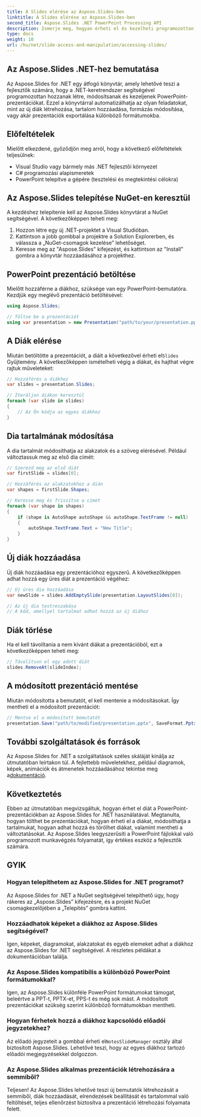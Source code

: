 ```yaml
---
title: A Slides elérése az Aspose.Slides-ben
linktitle: A Slides elérése az Aspose.Slides-ben
second_title: Aspose.Slides .NET PowerPoint Processing API
description: Ismerje meg, hogyan érheti el és kezelheti programozottan a PowerPoint diákat az Aspose.Slides for .NET segítségével. Ez a lépésenkénti útmutató a prezentációk betöltését, módosítását és mentését tartalmazza, valamint forráskód-példákat.
type: docs
weight: 10
url: /hu/net/slide-access-and-manipulation/accessing-slides/
---
```


## Az Aspose.Slides .NET-hez bemutatása

Az Aspose.Slides for .NET egy átfogó könyvtár, amely lehetővé teszi a fejlesztők számára, hogy a .NET-keretrendszer segítségével programozottan hozzanak létre, módosítsanak és kezeljenek PowerPoint-prezentációkat. Ezzel a könyvtárral automatizálhatja az olyan feladatokat, mint az új diák létrehozása, tartalom hozzáadása, formázás módosítása, vagy akár prezentációk exportálása különböző formátumokba.

## Előfeltételek

Mielőtt elkezdené, győződjön meg arról, hogy a következő előfeltételek teljesülnek:

- Visual Studio vagy bármely más .NET fejlesztői környezet
- C# programozási alapismeretek
- PowerPoint telepítve a gépére (tesztelési és megtekintési célokra)

## Az Aspose.Slides telepítése NuGet-en keresztül

A kezdéshez telepítenie kell az Aspose.Slides könyvtárat a NuGet segítségével. A következőképpen teheti meg:

1. Hozzon létre egy új .NET-projektet a Visual Studióban.
2. Kattintson a jobb gombbal a projektre a Solution Explorerben, és válassza a „NuGet-csomagok kezelése” lehetőséget.
3. Keresse meg az "Aspose.Slides" kifejezést, és kattintson az "Install" gombra a könyvtár hozzáadásához a projekthez.

## PowerPoint prezentáció betöltése

Mielőtt hozzáférne a diákhoz, szüksége van egy PowerPoint-bemutatóra. Kezdjük egy meglévő prezentáció betöltésével:

```csharp
using Aspose.Slides;

// Töltse be a prezentációt
using var presentation = new Presentation("path/to/your/presentation.pptx");
```

## A Diák elérése

 Miután betöltötte a prezentációt, a diáit a következővel érheti el`Slides` Gyűjtemény. A következőképpen ismételheti végig a diákat, és hajthat végre rajtuk műveleteket:

```csharp
// Hozzáférés a diákhoz
var slides = presentation.Slides;

// Iteráljon diákon keresztül
foreach (var slide in slides)
{
    // Az Ön kódja az egyes diákhoz
}
```

## Dia tartalmának módosítása

A dia tartalmát módosíthatja az alakzatok és a szöveg elérésével. Például változtassuk meg az első dia címét:

```csharp
// Szerezd meg az első diát
var firstSlide = slides[0];

// Hozzáférés az alakzatokhoz a dián
var shapes = firstSlide.Shapes;

// Keresse meg és frissítse a címet
foreach (var shape in shapes)
{
    if (shape is AutoShape autoShape && autoShape.TextFrame != null)
    {
        autoShape.TextFrame.Text = "New Title";
    }
}
```

## Új diák hozzáadása

Új diák hozzáadása egy prezentációhoz egyszerű. A következőképpen adhat hozzá egy üres diát a prezentáció végéhez:

```csharp
// Új üres dia hozzáadása
var newSlide = slides.AddEmptySlide(presentation.LayoutSlides[0]);

// Az új dia testreszabása
// A kód, amellyel tartalmat adhat hozzá az új diához
```

## Diák törlése

Ha el kell távolítania a nem kívánt diákat a prezentációból, ezt a következőképpen teheti meg:

```csharp
// Távolítson el egy adott diát
slides.RemoveAt(slideIndex);
```

## A módosított prezentáció mentése

Miután módosította a bemutatót, el kell mentenie a módosításokat. Így mentheti el a módosított prezentációt:

```csharp
// Mentse el a módosított bemutatót
presentation.Save("path/to/modified/presentation.pptx", SaveFormat.Pptx);
```

## További szolgáltatások és források

 Az Aspose.Slides for .NET a szolgáltatások széles skáláját kínálja az útmutatóban leírtakon túl. A fejlettebb műveletekhez, például diagramok, képek, animációk és átmenetek hozzáadásához tekintse meg a[dokumentáció](https://reference.aspose.com/slides/net/).

## Következtetés

Ebben az útmutatóban megvizsgáltuk, hogyan érhet el diát a PowerPoint-prezentációkban az Aspose.Slides for .NET használatával. Megtanulta, hogyan tölthet be prezentációkat, hogyan érheti el a diákat, módosíthatja a tartalmukat, hogyan adhat hozzá és törölhet diákat, valamint mentheti a változtatásokat. Az Aspose.Slides leegyszerűsíti a PowerPoint fájlokkal való programozott munkavégzés folyamatát, így értékes eszköz a fejlesztők számára.

## GYIK

### Hogyan telepíthetem az Aspose.Slides for .NET programot?

Az Aspose.Slides for .NET a NuGet segítségével telepíthető úgy, hogy rákeres az „Aspose.Slides” kifejezésre, és a projekt NuGet csomagkezelőjében a „Telepítés” gombra kattint.

### Hozzáadhatok képeket a diákhoz az Aspose.Slides segítségével?

Igen, képeket, diagramokat, alakzatokat és egyéb elemeket adhat a diákhoz az Aspose.Slides for .NET segítségével. A részletes példákat a dokumentációban találja.

### Az Aspose.Slides kompatibilis a különböző PowerPoint formátumokkal?

Igen, az Aspose.Slides különféle PowerPoint formátumokat támogat, beleértve a PPT-t, PPTX-et, PPS-t és még sok mást. A módosított prezentációkat szükség szerint különböző formátumokban mentheti.

### Hogyan férhetek hozzá a diákhoz kapcsolódó előadói jegyzetekhez?

 Az előadó jegyzeteit a gombbal érheti el`NotesSlideManager` osztály által biztosított Aspose.Slides. Lehetővé teszi, hogy az egyes diákhoz tartozó előadói megjegyzésekkel dolgozzon.

### Az Aspose.Slides alkalmas prezentációk létrehozására a semmiből?

Teljesen! Az Aspose.Slides lehetővé teszi új bemutatók létrehozását a semmiből, diák hozzáadását, elrendezések beállítását és tartalommal való feltöltését, teljes ellenőrzést biztosítva a prezentáció létrehozási folyamata felett.
